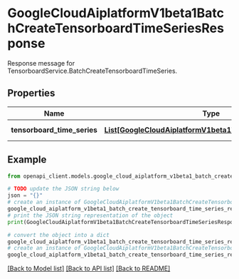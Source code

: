 # GoogleCloudAiplatformV1beta1BatchCreateTensorboardTimeSeriesResponse

Response message for TensorboardService.BatchCreateTensorboardTimeSeries.

## Properties

Name | Type | Description | Notes
------------ | ------------- | ------------- | -------------
**tensorboard_time_series** | [**List[GoogleCloudAiplatformV1beta1TensorboardTimeSeries]**](GoogleCloudAiplatformV1beta1TensorboardTimeSeries.md) | The created TensorboardTimeSeries. | [optional] 

## Example

```python
from openapi_client.models.google_cloud_aiplatform_v1beta1_batch_create_tensorboard_time_series_response import GoogleCloudAiplatformV1beta1BatchCreateTensorboardTimeSeriesResponse

# TODO update the JSON string below
json = "{}"
# create an instance of GoogleCloudAiplatformV1beta1BatchCreateTensorboardTimeSeriesResponse from a JSON string
google_cloud_aiplatform_v1beta1_batch_create_tensorboard_time_series_response_instance = GoogleCloudAiplatformV1beta1BatchCreateTensorboardTimeSeriesResponse.from_json(json)
# print the JSON string representation of the object
print(GoogleCloudAiplatformV1beta1BatchCreateTensorboardTimeSeriesResponse.to_json())

# convert the object into a dict
google_cloud_aiplatform_v1beta1_batch_create_tensorboard_time_series_response_dict = google_cloud_aiplatform_v1beta1_batch_create_tensorboard_time_series_response_instance.to_dict()
# create an instance of GoogleCloudAiplatformV1beta1BatchCreateTensorboardTimeSeriesResponse from a dict
google_cloud_aiplatform_v1beta1_batch_create_tensorboard_time_series_response_from_dict = GoogleCloudAiplatformV1beta1BatchCreateTensorboardTimeSeriesResponse.from_dict(google_cloud_aiplatform_v1beta1_batch_create_tensorboard_time_series_response_dict)
```
[[Back to Model list]](../README.md#documentation-for-models) [[Back to API list]](../README.md#documentation-for-api-endpoints) [[Back to README]](../README.md)



